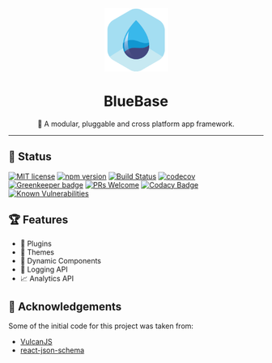 <div align="center">
	<img width=125 height=125 src="assets/common/logo.png">
  <h1>
		BlueBase
	</h1>
  <p>🚀 A modular, pluggable and cross platform app framework.</p>
</div>

<hr />

## 🎊 Status

[![MIT license](https://img.shields.io/badge/license-MIT-brightgreen.svg)](http://opensource.org/licenses/MIT)
[![npm version](https://img.shields.io/npm/v/@bluebase/core.svg?style=flat)](https://npmjs.org/package/@bluebase/core "View this project on npm")
[![Build Status](https://travis-ci.org/BlueBaseJS/core.svg?branch=master)](https://travis-ci.org/BlueBaseJS/core)
[![codecov](https://codecov.io/gh/BlueBaseJS/core/branch/master/graph/badge.svg)](https://codecov.io/gh/BlueBaseJS/core)
[![Greenkeeper badge](https://badges.greenkeeper.io/BlueBaseJS/core.svg)](https://greenkeeper.io/) [![PRs Welcome](https://img.shields.io/badge/PRs-welcome-brightgreen.svg)](https://github.com/BlueBaseJS/core/blob/master/CONTRIBUTING.md)
[![Codacy Badge](https://api.codacy.com/project/badge/Grade/8bc20a702f6d499eaedbee89b52fc78b)](https://app.codacy.com/app/BlueBaseJS/core?utm_source=github.com&utm_medium=referral&utm_content=BlueBaseJS/core&utm_campaign=Badge_Grade_Dashboard)
[![Known Vulnerabilities](https://snyk.io/test/npm/@bluebase/core/badge.svg)](https://snyk.io/test/npm/@bluebase/core)

## 🏆 Features

- 🔌 Plugins
- 🎨 Themes
- 🎁 Dynamic Components
- 📔 Logging API
- 📈 Analytics API

## 🙌 Acknowledgements

Some of the initial code for this project was taken from:

- [VulcanJS](http://vulcanjs.org/)
- [react-json-schema](https://github.com/TechniqueSoftware/react-json-schema)